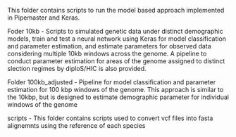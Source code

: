 This folder contains scripts to run the model based approach implemented in Pipemaster and Keras.

Foder 10kb - Scripts to simulated genetic data under distinct demographic models, train and test a neural network using Keras for model classification and parameter estimation, and estimate parameters for observed data considering multiple 10kb windows across the genome. A pipeline to conduct parameter estimation for areas of the genome assigned to distinct slection regimes by diploS/HIC is also provided.

Folder 100kb_adjusted - Pipeline for model classification and parameter estimation for 100 kbp windows of the genome. This approach is similar to the 10kbp, but is designed to estimate demographic parameter for individual windows of the genome

scripts - This folder contains scripts used to convert vcf files into fasta alignemnts using the reference of each species